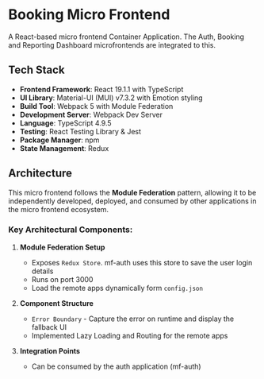# Booking Micro Frontend

A React-based micro frontend Container Application. The Auth, Booking and Reporting Dashboard microfrontends are integrated to this.   

## Tech Stack

- **Frontend Framework**: React 19.1.1 with TypeScript
- **UI Library**: Material-UI (MUI) v7.3.2 with Emotion styling
- **Build Tool**: Webpack 5 with Module Federation
- **Development Server**: Webpack Dev Server
- **Language**: TypeScript 4.9.5
- **Testing**: React Testing Library & Jest
- **Package Manager**: npm
- **State Management**: Redux

## Architecture

This micro frontend follows the **Module Federation** pattern, allowing it to be independently developed, deployed, and consumed by other applications in the micro frontend ecosystem.

### Key Architectural Components:

1. **Module Federation Setup**
   - Exposes `Redux Store`. mf-auth uses this store to save the user login details
   - Runs on port 3000
   - Load the remote apps dynamically form `config.json`

2. **Component Structure**
   - `Error Boundary` - Capture the error on runtime and display the fallback UI
   -  Implemented Lazy Loading and Routing for the remote apps

3. **Integration Points**
   - Can be consumed by the auth application (mf-auth)
